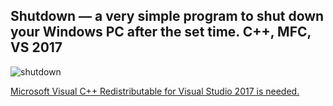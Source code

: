 Shutdown — a very simple program to shut down your Windows PC after the set time. C++, MFC, VS 2017
---

![shutdown](https://user-images.githubusercontent.com/5625787/36952285-dc675f64-2061-11e8-98ca-a0925e2e72d1.JPG)

[Microsoft Visual C++ Redistributable for Visual Studio 2017 is needed.](https://aka.ms/vs/15/release/VC_redist.x64.exe)

